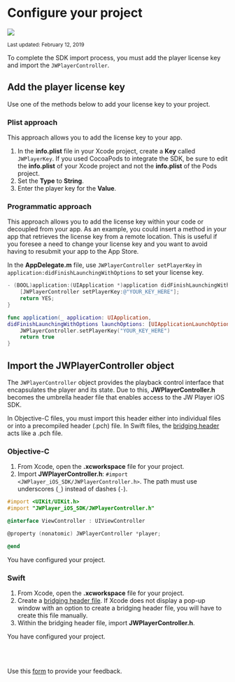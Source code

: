 # Configure your project

<img src="https://img.shields.io/badge/SDK-iOS%20v3-0AAC29.svg?logo=apple">

<sup>Last updated: February 12, 2019</sup>

To complete the SDK import process, you must add the player license key and import the `JWPlayerController`.

## Add the player license key

Use one of the methods below to add your license key to your project.

### Plist approach

This approach allows you to add the license key to your app.

1. In the **info.plist** file in your Xcode project, create a **Key** called `JWPlayerKey`. If you used CocoaPods to integrate the SDK, be sure to edit the **info.plist** of your Xcode project and not the **info.plist** of the Pods project.
2. Set the **Type** to **String**.
3. Enter the player key for the **Value**.

### Programmatic approach

This approach allows you to add the license key within your code or decoupled from your app. As an example, you could insert a method in your app that retrieves the license key from a remote location. This is useful if you foresee a need to change your license key and you want to avoid having to resubmit your app to the App Store.

In the **AppDelegate.m** file, use `JWPlayerController setPlayerKey` in `application:didFinishLaunchingWithOptions` to set your license key.

```Objective-C
- (BOOL)application:(UIApplication *)application didFinishLaunchingWithOptions:(NSDictionary *)launchOptions {
    [JWPlayerController setPlayerKey:@"YOUR_KEY_HERE"]; 
    return YES; 
}
```
```Swift
func application(_ application: UIApplication, 
didFinishLaunchingWithOptions launchOptions: [UIApplicationLaunchOptionsKey : Any]?) -> Bool {   
    JWPlayerController.setPlayerKey("YOUR_KEY_HERE") 
    return true
}
```

## Import the JWPlayerController object

The `JWPlayerController` object provides the playback control interface that encapsulates the player and its state. Due to this, **JWPlayerController.h** becomes the umbrella header file that enables access to the JW Player iOS SDK.

In Objective-C files, you must import this header either into individual files or into a precompiled header (.pch) file. In Swift files, the [bridging header](https://developer.apple.com/documentation/swift/imported_c_and_objective-c_apis/importing_objective-c_into_swift) acts like a .pch file.

### Objective-C

1. From Xcode, open the **.xcworkspace** file for your project.
2. Import **JWPlayerController.h**: `#import <JWPlayer_iOS_SDK/JWPlayerController.h>`. The path must use underscores (`_`) instead of dashes (`-`).

```Objective-C
#import <UIKit/UIKit.h>
#import "JWPlayer_iOS_SDK/JWPlayerController.h"

@interface ViewController : UIViewController

@property (nonatomic) JWPlayerController *player;

@end
```

You have configured your project.

### Swift

1. From Xcode, open the **.xcworkspace** file for your project.
2. Create a <a href="https://developer.apple.com/documentation/swift/imported_c_and_objective-c_apis/importing_objective-c_into_swift" target="_blank">bridging header file</a>. If Xcode does not display a pop-up window with an option to create a bridging header file, you will have to create this file manually.
3. Within the bridging header file, import **JWPlayerController.h**.

You have configured your project.

<br/><br/>
<div id="wufoo-mff60sc1xnn4cu">
Use this <a href="https://jwplayerdocs.wufoo.com/forms/mff60sc1xnn4cu">form</a> to provide your feedback.
</div>
<script type="text/javascript">var mff60sc1xnn4cu;(function(d, t) {
var s = d.createElement(t), options = {
'userName':'jwplayerdocs',
'formHash':'mff60sc1xnn4cu',
'autoResize':true,
'height':'288',
'async':true,
'host':'wufoo.com',
'header':'show',
'ssl':true,
'defaultValues': 'field118=' + location.pathname};
s.src = ('https:' == d.location.protocol ? 'https://' : 'http://') + 'www.wufoo.com/scripts/embed/form.js';
s.onload = s.onreadystatechange = function() {
var rs = this.readyState; if (rs) if (rs != 'complete') if (rs != 'loaded') return;
try { mff60sc1xnn4cu = new WufooForm();mff60sc1xnn4cu.initialize(options);mff60sc1xnn4cu.display(); } catch (e) {}};
var scr = d.getElementsByTagName(t)[0], par = scr.parentNode; par.insertBefore(s, scr);
})(document, 'script');</script>
